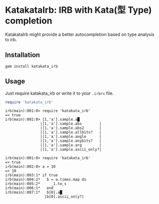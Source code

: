 # KatakataIrb: IRB with Kata(型 Type) completion

KatakataIrb might provide a better autocompletion based on type analysis to irb.

## Installation

```
gem install katakata_irb
```
## Usage

Just require katakata_irb or write it to your `.irbrc` file.
```ruby
require 'katakata_irb'
```

```
irb(main):001:0> require 'katakata_irb'
=> true
irb(main):002:0> [1,'a'].sample.a█
                |[1,'a'].sample.abs        |
                |[1,'a'].sample.abs2       |
                |[1,'a'].sample.allbits?   |
                |[1,'a'].sample.angle      |
                |[1,'a'].sample.anybits?   |
                |[1,'a'].sample.arg        |
                |[1,'a'].sample.ascii_only?|
```

```
irb(main):001:0> require 'katakata_irb'
=> true
irb(main):002:0> a = 10
=> 10
irb(main):003:1* if true
irb(main):004:2*   b = a.times.map do
irb(main):005:2*     _1.to_s
irb(main):006:1*   end
irb(main):007:1*   b[0].a█
                  |b[0].ascii_only?|
```
